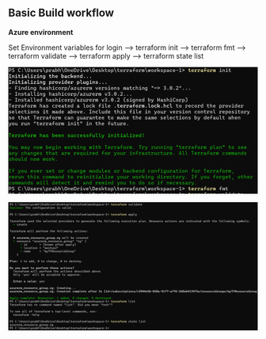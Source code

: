 ## Basic Build workflow

**Azure environment**

Set Environment variables for login
  --> terraform init
     --> terraform fmt
        --> terraform validate
            --> terraform apply
                --> terraform state list




![](../screenshots/screenshot-1.png)




![](../screenshots/screenshot-2.png)
